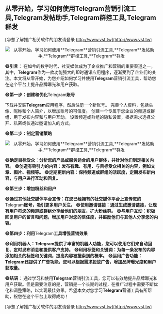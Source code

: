 ## **从零开始，学习如何使用**Telegram**营销引流工具,**Telegram**发帖助手,**Telegram**群控工具,**Telegram**群发**

[😍想了解推广相关软件的朋友请登录 http://www.vst.tw](http://www.vst.tw)

 <center><img src="https://vst.tw/MP4/tuiguang/png/7.png" alt="从零开始，学习如何使用**Telegram**营销引流工具,**Telegram**发帖助手,**Telegram**群控工具,**Telegram**群发"></center>

**😄引言：**
在如今的数字时代，社交媒体成为了企业推广和营销的重要渠道之一。其中，**Telegram**作为一款功能强大的即时通讯应用程序，逐渐受到了企业们的关注。本文将从零开始，为您介绍如何学习并使用**Telegram**营销引流工具，帮助您在这个平台上提升品牌曝光和用户获取。

**😄第一步：创建和优化**Telegram**账号**

下载并安装**Telegram**应用程序，然后注册一个新账号。
完善个人资料，包括头像、昵称和个人简介，以增加账号的可信度。
创建一个专属于您企业的频道或群组，用于发布内容和与用户互动。
设置频道或群组的隐私设置，根据需求选择公开、私密或仅通过邀请加入的方式。

**😄第二步：制定营销策略**

 <center><img src="https://vst.tw/MP4/tuiguang/png/7.png" alt="从零开始，学习如何使用**Telegram**营销引流工具,**Telegram**发帖助手,**Telegram**群控工具,**Telegram**群发"></center>

**😄确定目标受众：分析您的产品或服务适合的用户群体，并针对他们制定相关内容。**
**😄创造有吸引力的内容：发布有趣、有用、与目标受众相关的内容，例如文章、图片、视频等。**
**😄定期更新内容：保持频道或群组的活跃度，定期发布新内容，与用户进行互动和回复。**

**😄第三步：增加粉丝和用户**

**😄通过其他社交媒体平台宣传：在您已经拥有的社交媒体平台上宣传您的**Telegram**账号，吸引更多用户关注。**
**😄使用邀请链接：通过生成邀请链接，让现有用户将您的频道或群组分享给他们的朋友，扩大粉丝群。**
**😄与用户互动：积极回复用户的留言和问题，增加用户对您的信任度，并鼓励他们与其他人分享您的内容。**

**😄第四步：利用**Telegram**工具增强营销效果**

**😄利用机器人：**Telegram**提供了丰富的机器人功能，您可以使用它们来自动回复、定时发布消息和提供客户支持。**
**😄利用标签和关键词：为每一条发布的内容添加相关的标签和关键词，提高内容被搜索到的概率。**
**😄运用广告功能：**Telegram**还提供了广告功能，您可以根据需求投放广告，增加品牌曝光度和用户获取量。**

**😄结语：**
通过学习和使用**Telegram**营销引流工具，您可以有效地提升品牌曝光和用户获取。但是需要注意的是，营销是一个长期的过程，在推广过程中需要不断优化和调整策略，以实现最佳效果。希望本文对您学习**Telegram**营销工具有所帮助，祝您在这个平台上取得成功！

[😍想了解推广相关软件的朋友请登录 http://www.vst.tw](http://www.vst.tw)



